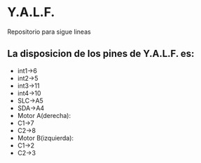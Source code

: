# Y.A.L.F.
Repositorio para sigue lineas
## La disposicion de los pines de Y.A.L.F. es:
- int1->6
- int2->5
- int3->11
- int4->10
- SLC->A5
- SDA->A4
- Motor A(derecha):
 - C1->7
 - C2->8
- Motor B(izquierda):
 - C1->2
 - C2->3
